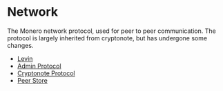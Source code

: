# Network

The Monero network protocol, used for peer to peer communication. The protocol is largely inherited from cryptonote, but has undergone some changes.

- [Levin](levin.md)
- [Admin Protocol](cryptonote_protocol.md) 
- [Cryptonote Protocol](cryptonote_protocol.md)    
- [Peer Store](peer_store.md)
